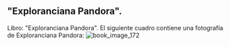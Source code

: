 ## "Exploranciana Pandora".
Libro: "Exploranciana Pandora".
El siguiente cuadro contiene una fotografía de Exploranciana Pandora:
![book_image_172](https://media.discordapp.net/attachments/1105643336989159555/1105647795643367516/172.jpg)